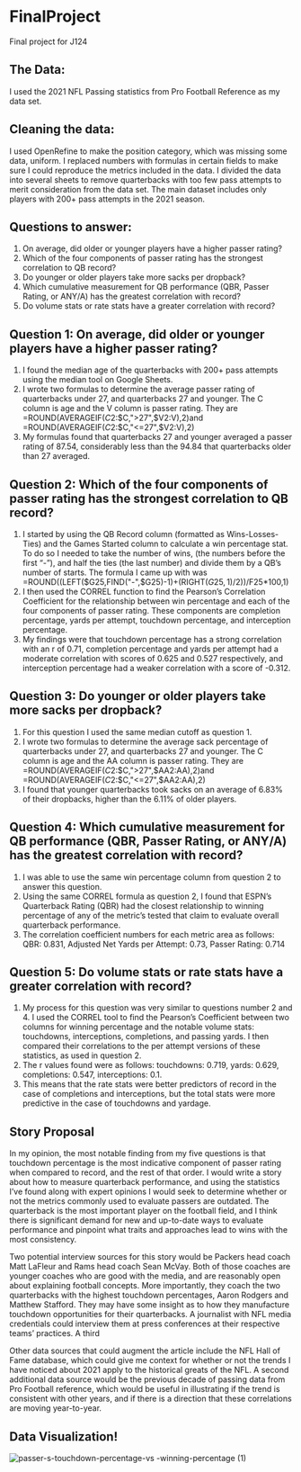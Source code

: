 # FinalProject
Final project for J124
## The Data:
I used the 2021 NFL Passing statistics from Pro Football Reference as my data set.
## Cleaning the data:
I used OpenRefine to make the position category, which was missing some data, uniform.
I replaced numbers with formulas in certain fields to make sure I could reproduce the metrics included in the data.
I divided the data into several sheets to remove quarterbacks with too few pass attempts to merit consideration from the data set. The main dataset includes only players with 200+ pass attempts in the 2021 season.

## Questions to answer:
1. On average, did older or younger players have a higher passer rating?
2. Which of the four components of passer rating has the strongest correlation to QB record?
3. Do younger or older players take more sacks per dropback?
4. Which cumulative measurement for QB performance (QBR, Passer Rating, or ANY/A) has the greatest correlation with record?
5. Do volume stats or rate stats have a greater correlation with record?

## Question 1: On average, did older or younger players have a higher passer rating?
1. I found the median age of the quarterbacks with 200+ pass attempts using the median tool on Google Sheets.
2. I wrote two formulas to determine the average passer rating of quarterbacks under 27, and quarterbacks 27 and younger. The C column is age and the V column is passer rating. They are =ROUND(AVERAGEIF($C$2:$C,">27",$V$2:$V),2)and =ROUND(AVERAGEIF($C$2:$C,"<=27",$V$2:$V),2)
3. My formulas found that quarterbacks 27 and younger averaged a passer rating of 87.54, considerably less than the 94.84 that quarterbacks older than 27 averaged.

## Question 2: Which of the four components of passer rating has the strongest correlation to QB record?
1. I started by using the QB Record column (formatted as Wins-Losses-Ties) and the Games Started column to calculate a win percentage stat. To do so I needed to take the number of wins, (the numbers before the first “-”), and half the ties (the last number) and divide them by a QB’s number of starts. The formula I came up with was =ROUND((LEFT($G25,FIND("-",$G25)-1)+(RIGHT($G25,1)/2))/$F25*100,1)
2. I then used the CORREL function to find the Pearson’s Correlation Coefficient for the relationship between win percentage and each of the four components of passer rating. These components are completion percentage, yards per attempt, touchdown percentage, and interception percentage.
3. My findings were that touchdown percentage has a strong correlation with an r of 0.71, completion percentage and yards per attempt had a moderate correlation with scores of 0.625 and 0.527 respectively, and interception percentage had a weaker correlation with a score of -0.312.

## Question 3: Do younger or older players take more sacks per dropback?
1. For this question I used the same median cutoff as question 1. 
2. I wrote two formulas to determine the average sack percentage of quarterbacks under 27, and quarterbacks 27 and younger. The C column is age and the AA column is passer rating. They are =ROUND(AVERAGEIF($C$2:$C,">27",$AA$2:$AA),2)and =ROUND(AVERAGEIF($C$2:$C,"<=27",$AA$2:$AA),2)
3. I found that younger quarterbacks took sacks on an average of 6.83% of their dropbacks, higher than the 6.11% of older players.

## Question 4: Which cumulative measurement for QB performance (QBR, Passer Rating, or ANY/A) has the greatest correlation with record?
1. I was able to use the same win percentage column from question 2 to answer this  question.
2. Using the same CORREL formula as question 2, I found that ESPN’s Quarterback Rating (QBR) had the closest relationship to winning percentage of any of the metric’s tested that claim to evaluate overall quarterback performance.
3. The correlation coefficient numbers for each metric area as follows: QBR: 0.831, Adjusted Net Yards per Attempt: 0.73, Passer Rating: 0.714

## Question 5: Do volume stats or rate stats have a greater correlation with record?
1. My process for this question was very similar to questions number 2 and 4. I used the CORREL tool to find the Pearson’s Coefficient between two columns for winning percentage and the notable volume stats: touchdowns, interceptions, completions, and passing yards. I then compared their correlations to the per attempt versions of these statistics, as used in question 2.
2. The r values found were as follows: touchdowns: 0.719, yards: 0.629, completions: 0.547, interceptions: 0.1.
3. This means that the rate stats were better predictors of record in the case of completions and interceptions, but the total stats were more predictive in the case of touchdowns and yardage.

## Story Proposal
In my opinion, the most notable finding from my five questions is that touchdown percentage is the most indicative component of passer rating when compared to record, and the rest of that order. I would write a story about how to measure quarterback performance, and using the statistics I’ve found along with expert opinions I would seek to determine whether or not the metrics commonly used to evaluate passers are outdated. The quarterback is the most important player on the football field, and I think there is significant demand for new and up-to-date ways to evaluate performance and pinpoint what traits and approaches lead to wins with the most consistency. 

Two potential interview sources for this story would be Packers head coach Matt LaFleur and Rams head coach Sean McVay. Both of those coaches are younger coaches who are good with the media, and are reasonably open about explaining football concepts. More importantly, they coach the two quarterbacks with the highest touchdown percentages, Aaron Rodgers and Matthew Stafford. They may have some insight as to how they manufacture touchdown opportunities for their quarterbacks. A journalist with NFL media credentials could interview them at press conferences at their respective teams’ practices. A third 

Other data sources that could augment the article include the NFL Hall of Fame database, which could give me context for whether or not the trends I have noticed about 2021 apply to the historical greats of the NFL. A second additional data source would be the previous decade of passing data from Pro Football reference, which would be useful in illustrating if the trend is consistent with other years, and if there is a direction that these correlations are moving year-to-year.

## Data Visualization!
![passer-s-touchdown-percentage-vs -winning-percentage (1)](https://user-images.githubusercontent.com/25110547/183278413-9804b7e1-0ab1-4844-afc0-c876479a9244.png)
